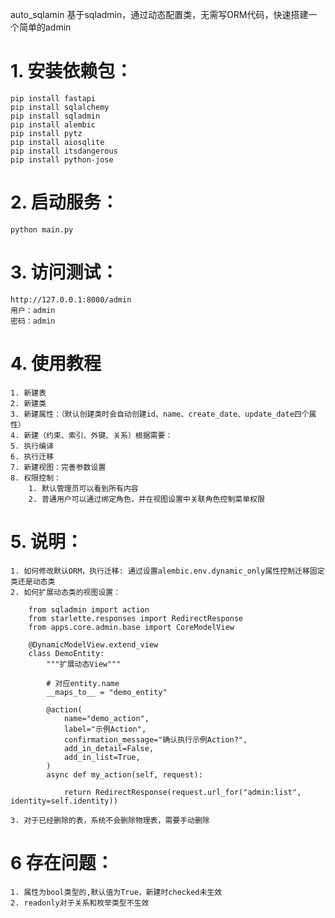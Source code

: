 auto_sqlamin 基于sqladmin，通过动态配置类，无需写ORM代码，快速搭建一个简单的admin 
# 1. 安装依赖包：
    pip install fastapi 
    pip install sqlalchemy 
    pip install sqladmin 
    pip install alembic 
    pip install pytz 
    pip install aiosqlite 
    pip install itsdangerous 
    pip install python-jose 
# 2. 启动服务：
    python main.py

# 3. 访问测试：
    http://127.0.0.1:8000/admin
    用户：admin
    密码：admin

# 4. 使用教程
    1. 新建表
    2. 新建类
    3. 新建属性：（默认创建类时会自动创建id、name、create_date、update_date四个属性）
    4. 新建（约束、索引、外键、关系）根据需要：
    5. 执行编译
    6. 执行迁移
    7. 新建视图：完善参数设置
    8. 权限控制：
        1. 默认管理员可以看到所有内容
        2. 普通用户可以通过绑定角色，并在视图设置中关联角色控制菜单权限
# 5. 说明：
    1. 如何修改默认ORM，执行迁移: 通过设置alembic.env.dynamic_only属性控制迁移固定类还是动态类
    2. 如何扩展动态类的视图设置：
    
        from sqladmin import action
        from starlette.responses import RedirectResponse
        from apps.core.admin.base import CoreModelView
   
        @DynamicModelView.extend_view
        class DemoEntity:
            """扩展动态View"""
    
            # 对应entity.name
            __maps_to__ = "demo_entity"
    
            @action(
                name="demo_action",
                label="示例Action",
                confirmation_message="确认执行示例Action?",
                add_in_detail=False,
                add_in_list=True,
            )
            async def my_action(self, request):
    
                return RedirectResponse(request.url_for("admin:list", identity=self.identity))

    3. 对于已经删除的表，系统不会删除物理表，需要手动删除
# 6 存在问题：
    1. 属性为bool类型的,默认值为True，新建时checked未生效
    2. readonly对于关系和枚举类型不生效
